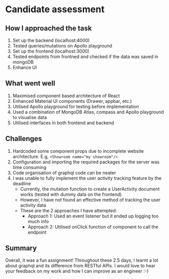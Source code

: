 # Candidate assessment

## How I approached the task

1. Set up the backend (localhost:4000)
2. Tested queries/mutations on Apollo playground
3. Set up the frontend (localhost:3000)
4. Tested endpoints from frontned and checked if the data was saved in mongoDB
5. Enhance UI 

## What went well
1. Maximised component based architecture of React
2. Enhanced Material UI components (Drawer, appbar, etc.)
3. Utilised Apollo playground for testing before implementation 
4. Used a combination of MongoDB Atlas, compass and Apollo playground to visualise data
5. Utilised interfaces in both frontend and backend


## Challenges
1. Hardcoded some component props due to incomplete website architecture. E.g, ```<Showroom name="my showroom"/>```
2. Configuration and importing the required packages for the server was time consuming
3. Code organisation of graphql code can be neater
4. I was unable to fully implement the user activity tracking feature by the deadline
    - Currently, the mutation function to create a UserActivity document works (tested with dummy data on the frontend)
    - However, I have not found an effective method of tracking the user activity data
    - These are the 2 approaches I have attempted:
        - Approach 1: Used an event listener but it ended up logging too much info
        - Approach 2: Utilised onClick function of component to call the endpoint 
   

## Summary 
Overall, it was a fun assignment! Throughout these 2.5 days, I learnt a lot about graphql and its difference from RESTful APIs. 
I would love to hear your feedback on my work and how I can improve as an engineer :-)
